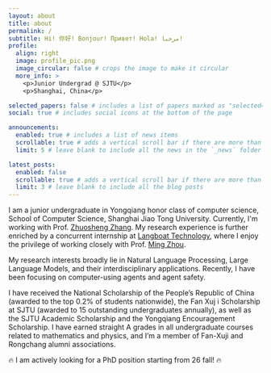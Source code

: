 ```yaml
---
layout: about
title: about
permalink: /
subtitle: Hi! 你好! Bonjour! Привет! Hola! مرحبا!
profile:
  align: right
  image: profile_pic.png
  image_circular: false # crops the image to make it circular
  more_info: >
    <p>Junior Undergrad @ SJTU</p>
    <p>Shanghai, China</p>

selected_papers: false # includes a list of papers marked as "selected={true}"
social: true # includes social icons at the bottom of the page

announcements:
  enabled: true # includes a list of news items
  scrollable: true # adds a vertical scroll bar if there are more than 3 news items
  limit: 5 # leave blank to include all the news in the `_news` folder

latest_posts:
  enabled: false
  scrollable: true # adds a vertical scroll bar if there are more than 3 new posts items
  limit: 3 # leave blank to include all the blog posts
---
```

I am a junior undergraduate in Yongqiang honor class of computer science, School of Computer Science, Shanghai Jiao Tong University. Currently, I'm working with Prof. [Zhuosheng Zhang](https://bcmi.sjtu.edu.cn/~zhangzs/). My research experience is further enriched by a concurrent internship at [Langboat Technology](https://www.langboat.com/en), where I enjoy the privilege of working closely with Prof. [Ming Zhou](https://scholar.google.co.jp/citations?user=a0w5c0gAAAAJ&hl=en).

My research interests broadly lie in Natural Language Processing, Large Language Models, and their interdisciplinary applications. Recently, I have been focusing on computer-using agents and agent safety.

I have received the National Scholarship of the People’s Republic of China (awarded to the top 0.2% of students nationwide), the Fan Xuj i Scholarship at SJTU (awarded to 15 outstanding undergraduates annually), as well as the SJTU Academic Scholarship and the Yongqiang Encouragement Scholarship. I have earned straight A grades in all undergraduate courses related to mathematics and physics, and I’m a member of Fan-Xuji and Rongchang alumni associations.

🔥 I am actively looking for a PhD position starting from 26 fall! 🔥 
